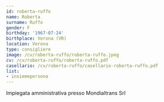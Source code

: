 ```yaml
---
id: roberta-ruffo
name: Roberta
surname: Ruffo
gender: F
birthday: '1967-07-24'
birthplace: Verona (VR)
location: Verona
type: consigliere
image: /cv/roberta-ruffo/roberta-ruffo.jpeg
cv: /cv/roberta-ruffo/roberta-ruffo.pdf
casellario: /cv/roberta-ruffo/casellario-roberta-ruffo.pdf
list:
- insiemepersona
---
```


Impiegata amministrativa presso Mondialtrans Srl